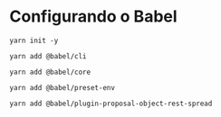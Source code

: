 # Configurando o Babel

```
yarn init -y
```

```
yarn add @babel/cli
```

```
yarn add @babel/core
```

```
yarn add @babel/preset-env
```

```
yarn add @babel/plugin-proposal-object-rest-spread
```

